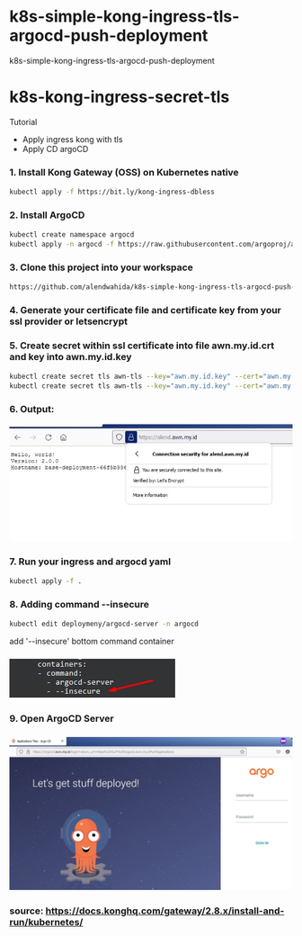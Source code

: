 # k8s-simple-kong-ingress-tls-argocd-push-deployment

k8s-simple-kong-ingress-tls-argocd-push-deployment

# k8s-kong-ingress-secret-tls
Tutorial
- Apply ingress kong with tls
- Apply CD argoCD
### 1. Install Kong Gateway (OSS) on Kubernetes native
   ```bash
   kubectl apply -f https://bit.ly/kong-ingress-dbless
   ```
### 2. Install ArgoCD
   ```bash
   kubectl create namespace argocd
   kubectl apply -n argocd -f https://raw.githubusercontent.com/argoproj/argo-cd/stable/manifests/install.yaml
   ```
### 3. Clone this project into your workspace
   ```bash
   https://github.com/alendwahida/k8s-simple-kong-ingress-tls-argocd-push-deployment.git
   ```
### 4. Generate your certificate file and certificate key from your ssl provider or letsencrypt
### 5. Create secret within ssl certificate into file awn.my.id.crt and key into awn.my.id.key
   ```bash
   kubectl create secret tls awn-tls --key="awn.my.id.key" --cert="awn.my.id.crt" -n argocd
   kubectl create secret tls awn-tls --key="awn.my.id.key" --cert="awn.my.id.crt" -n staging
   ```
### 6. Output:
![alt text](https://raw.githubusercontent.com/alendwahida/k8s-kong-ingress-secret-tls/main/blob/kong-ssl-lets-encrypt.jpg)

### 7. Run your ingress and argocd yaml
   ```bash
   kubectl apply -f .
   ```
### 8. Adding command --insecure
   ```bash
   kubectl edit deploymeny/argocd-server -n argocd
   ```
   add '--insecure' bottom command container
### ![alt text](https://raw.githubusercontent.com/alendwahida/k8s-simple-kong-ingress-tls-argocd-push-deployment/main/blob/enable%20insecure%20argocd%20server.jpg)
### 9. Open ArgoCD Server
### ![alt text](https://raw.githubusercontent.com/alendwahida/k8s-simple-kong-ingress-tls-argocd-push-deployment/main/blob/argocd-login.jpg)

### source: https://docs.konghq.com/gateway/2.8.x/install-and-run/kubernetes/
